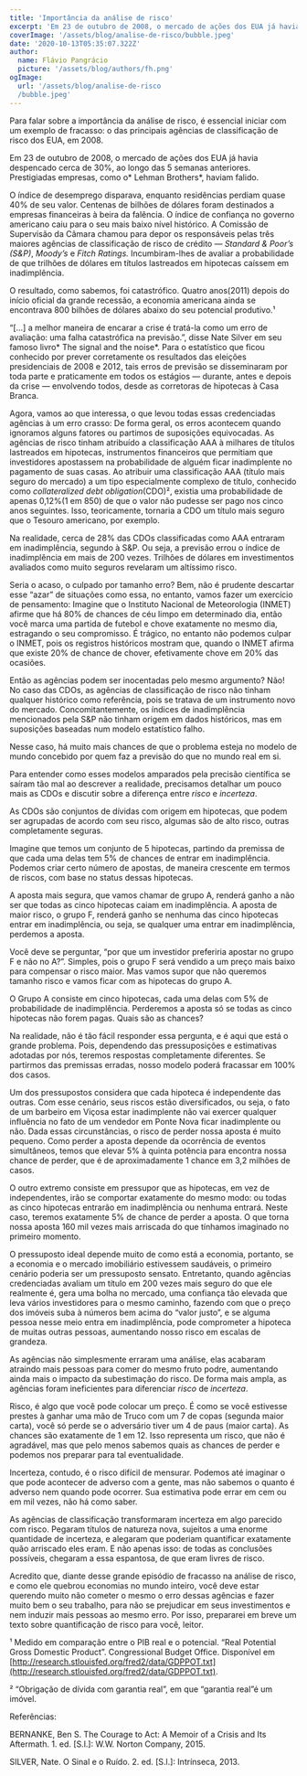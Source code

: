 ```yaml
---
title: 'Importância da análise de risco'
excerpt: 'Em 23 de outubro de 2008, o mercado de ações dos EUA já havia despencado cerca de 30%, ao longo das 5 semanas anteriores. Prestigiadas empresas, como o Lehman Brothers, haviam falido.'
coverImage: '/assets/blog/analise-de-risco/bubble.jpeg'
date: '2020-10-13T05:35:07.322Z'
author:
  name: Flávio Pangrácio
  picture: '/assets/blog/authors/fh.png'
ogImage:
  url: '/assets/blog/analise-de-risco
  /bubble.jpeg'
---
```


Para falar sobre a importância da análise de risco, é essencial iniciar com um exemplo de fracasso: o das principais agências de classificação de risco dos EUA, em 2008.

Em 23 de outubro de 2008, o mercado de ações dos EUA já havia despencado cerca de 30%, ao longo das 5 semanas anteriores. Prestigiadas empresas, como o* Lehman Brothers*, haviam falido.

O índice de desemprego disparava, enquanto residências perdiam quase 40% de seu valor. Centenas de bilhões de dólares foram destinados a empresas financeiras à beira da falência. O índice de confiança no governo americano caiu para o seu mais baixo nível histórico. A Comissão de Supervisão da Câmara chamou para depor os responsáveis pelas três maiores agências de classificação de risco de crédito — *Standard & Poor’s (S&P)*, *Moody’s* e *Fitch
Ratings.* Incumbiram-lhes de avaliar a probabilidade de que trilhões de dólares em títulos lastreados em hipotecas caíssem em inadimplência.

O resultado, como sabemos, foi catastrófico. Quatro anos(2011) depois do início oficial da grande recessão, a economia americana ainda se encontrava 800 bilhões de dólares abaixo do seu potencial produtivo.¹

“[…] a melhor maneira de encarar a crise é tratá-la como um erro de avaliação: uma falha catastrófica na previsão.”, disse Nate Silver em seu famoso livro* The signal and the noise*. Para o estatístico que ficou conhecido por prever corretamente os resultados das eleições presidenciais de 2008 e 2012, tais erros de previsão se disseminaram por toda parte e praticamente em todos os estágios — durante, antes e depois da crise — envolvendo todos,
desde as corretoras de hipotecas à Casa Branca.

Agora, vamos ao que interessa, o que levou todas essas credenciadas agências à um erro crasso: De forma geral, os erros acontecem quando ignoramos alguns fatores ou partimos de suposições equivocadas. As agências de risco tinham atribuído a classificação AAA à milhares de títulos lastreados em hipotecas, instrumentos financeiros que permitiam que investidores apostassem na probabilidade de alguém ficar inadimplente no pagamento de suas casas. Ao atribuir uma classificação AAA (título mais seguro do mercado) a um tipo especialmente complexo de título, conhecido como *collateralized debt obligation*(CDO)², existia uma probabilidade de apenas 0,12%(1 em 850) de que o valor não pudesse ser pago nos cinco anos seguintes. Isso, teoricamente, tornaria a CDO um título mais seguro que o Tesouro americano, por exemplo.

Na realidade, cerca de 28% das CDOs classificadas como AAA entraram em inadimplência, segundo à S&P. Ou seja, a previsão errou o índice de inadimplência em mais de 200 vezes. Trilhões de dólares em investimentos avaliados como muito seguros revelaram um altíssimo risco.

Seria o acaso, o culpado por tamanho erro? Bem, não é prudente descartar esse “azar” de situações como essa, no entanto, vamos fazer um exercício de pensamento: Imagine que o Instituto Nacional de Meteorologia (INMET) afirme que há 80% de chances de céu limpo em determinado dia, então você marca uma partida de futebol e chove exatamente no mesmo dia, estragando o seu compromisso. É trágico, no entanto não podemos culpar o INMET, pois
os registros históricos mostram que, quando o INMET afirma que existe 20% de chance de chover, efetivamente chove em 20% das ocasiões.

Então as agências podem ser inocentadas pelo mesmo argumento? Não! No caso das CDOs, as agências de classificação de risco não tinham qualquer histórico como referência, pois se tratava de um instrumento novo do mercado. Concomitantemente, os índices de inadimplência mencionados pela S&P não tinham origem em dados históricos, mas em suposições baseadas num modelo estatístico falho.

Nesse caso, há muito mais chances de que o problema esteja no modelo de mundo concebido por quem faz a previsão do que no mundo real em si.

Para entender como esses modelos amparados pela precisão científica se saíram tão mal ao descrever a realidade, precisamos detalhar um pouco mais as CDOs e discutir sobre a diferença entre *risco* e *incerteza*.

As CDOs são conjuntos de dívidas com origem em hipotecas, que podem ser agrupadas de acordo com seu risco, algumas são de alto risco, outras completamente seguras.

Imagine que temos um conjunto de 5 hipotecas, partindo da premissa de que cada uma delas tem 5% de chances de entrar em inadimplência. Podemos criar certo número de apostas, de maneira crescente em termos de riscos, com base no status dessas hipotecas.

A aposta mais segura, que vamos chamar de grupo A, renderá ganho a não ser que todas as cinco hipotecas caiam em inadimplência. A aposta de maior risco, o grupo F, renderá ganho se nenhuma das cinco hipotecas entrar em inadimplência, ou seja, se qualquer uma entrar em inadimplência, perdemos a aposta.

Você deve se perguntar, “por que um investidor preferiria apostar no grupo F e não no A?”. Simples, pois o grupo F será vendido a um preço mais baixo para compensar o risco maior. Mas vamos supor que não queremos tamanho risco e vamos ficar com as hipotecas do grupo A.

O Grupo A consiste em cinco hipotecas, cada uma delas com 5% de probabilidade de inadimplência. Perderemos a aposta só se todas as cinco hipotecas não forem pagas. Quais são as chances?

Na realidade, não é tão fácil responder essa pergunta, e é aqui que está o grande problema. Pois, dependendo das pressuposições e estimativas adotadas por nós, teremos respostas completamente diferentes. Se partirmos das premissas erradas, nosso modelo poderá fracassar em 100% dos casos.

Um dos pressupostos considera que cada hipoteca é independente das outras. Com esse cenário, seus riscos estão diversificados, ou seja, o fato de um barbeiro em Viçosa estar inadimplente não vai exercer qualquer influência no fato de um vendedor em Ponte Nova ficar inadimplente ou não. Dada essas circunstâncias, o risco de perder nossa aposta é muito pequeno. Como perder a aposta depende da ocorrência de eventos simultâneos, temos que elevar 5% à quinta potência para encontra nossa chance de perder, que é de aproximadamente 1 chance em 3,2 milhões de casos.

O outro extremo consiste em pressupor que as hipotecas, em vez de independentes, irão se comportar exatamente do mesmo modo: ou todas as cinco hipotecas entrarão em inadimplência ou nenhuma entrará. Neste caso, teremos exatamente 5% de chance de perder a aposta. O que torna nossa aposta 160 mil vezes mais arriscada do que tínhamos imaginado no primeiro momento.

O pressuposto ideal depende muito de como está a economia, portanto, se a economia e o mercado imobiliário estivessem saudáveis, o primeiro cenário poderia ser um pressuposto sensato. Entretanto, quando agências credenciadas avaliam um título em 200 vezes mais seguro do que ele realmente é, gera uma bolha no mercado, uma confiança tão elevada que
leva vários investidores para o mesmo caminho, fazendo com que o preço dos imóveis suba à números bem acima do “valor justo”, e se alguma pessoa nesse meio entra em inadimplência, pode comprometer a hipoteca de muitas outras pessoas, aumentando nosso risco em escalas de grandeza.

As agências não simplesmente erraram uma análise, elas acabaram atraindo mais pessoas para comer do mesmo fruto podre, aumentando ainda mais o impacto da subestimação do risco. De forma mais ampla, as agências foram ineficientes para diferenciar *risco* de *incerteza*.

Risco, é algo que você pode colocar um preço. É como se você estivesse prestes à ganhar uma mão de Truco com um 7 de copas (segunda maior carta), você só perde se o adversário tiver um 4 de paus (maior carta). As chances são exatamente de 1 em 12. Isso representa um risco, que não é agradável, mas que pelo menos sabemos quais as chances de perder e podemos nos preparar para tal eventualidade.

Incerteza, contudo, é o risco difícil de mensurar. Podemos até imaginar o que pode acontecer de adverso com a gente, mas não sabemos o quanto é adverso nem quando pode ocorrer. Sua estimativa pode errar em cem ou em mil vezes, não há como saber.

As agências de classificação transformaram incerteza em algo parecido com risco. Pegaram títulos de natureza nova, sujeitos a uma enorme quantidade de incerteza, e alegaram que poderiam quantificar exatamente quão arriscado eles eram. E não apenas isso: de todas as conclusões possíveis, chegaram a essa espantosa, de que eram livres de risco.

Acredito que, diante desse grande episódio de fracasso na análise de risco, e como ele quebrou economias no mundo inteiro, você deve estar querendo muito não cometer o mesmo o erro dessas agências e fazer muito bem o seu trabalho, para não se prejudicar em seus investimentos e nem induzir mais pessoas ao mesmo erro. Por isso, prepararei em breve um texto sobre quantificação de risco para você, leitor.

¹ Medido em comparação entre o PIB real e o potencial. “Real Potential Gross Domestic Product”. Congressional Budget Office. Disponível em [http://research.stlouisfed.org/fred2/data/GDPPOT.txt](http://research.stlouisfed.org/fred2/data/GDPPOT.txt).

² “Obrigação de dívida com garantia real”, em que “garantia real”é um imóvel.

Referências:

BERNANKE, Ben S. The Courage to Act: A Memoir of a Crisis and Its Aftermath. 1. ed. [S.l.]: W.W. Norton Company, 2015.

SILVER, Nate. O Sinal e o Ruído. 2. ed. [S.l.]: Intrínseca, 2013.
